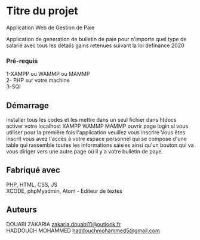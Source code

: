 # Titre du projet

Application Web de Gestion de Paie

Application de generation de bulletin de paie pour n'importe quel type de salarié 
avec tous les détails gains retenues suivant la loi definance 2020



### Pré-requis

1-XAMPP ou WAMMP ou MAMMP<br>
2- PHP sur votre machine<br>
3-SQl <br>

## Démarrage

installer tous les codes et les mettre dans un seul fichier dans htdocs 
activer votre localhost XAMPP WAMMP MAMMP
ouvrir page login si vous utiliser pour la première fois l'application veuillez vous inscrire
Vous êtes inscrit vous avez l'accès à votre espace personnel qui se compose d'une table qui rassemble toutes les informations saisies ainsi qu'un bouton qui va vous diriger vers une autre page où il y a votre bulletin de paye.


## Fabriqué avec

PHP, HTML, CSS, JS <br> 
XCODE, phpMyadmin, Atom - Editeur de textes



## Auteurs

DOUABI ZAKARIA zakaria.douabi11@outlook.fr  <br>
HADDOUCH MOHAMMED haddouchmohammed5@gmail.com

